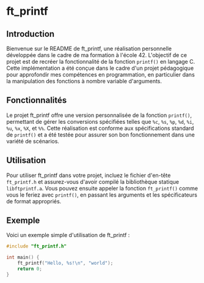 # ft_printf

## Introduction

Bienvenue sur le README de ft_printf, une réalisation personnelle développée dans le cadre de ma formation à l'école 42. L'objectif de ce projet est de recréer la fonctionnalité de la fonction `printf()` en langage C. Cette implémentation a été conçue dans le cadre d'un projet pédagogique pour approfondir mes compétences en programmation, en particulier dans la manipulation des fonctions à nombre variable d'arguments.

## Fonctionnalités

Le projet ft_printf offre une version personnalisée de la fonction `printf()`, permettant de gérer les conversions spécifiées telles que `%c`, `%s`, `%p`, `%d`, `%i`, `%u`, `%x`, `%X`, et `%%`. Cette réalisation est conforme aux spécifications standard de `printf()` et a été testée pour assurer son bon fonctionnement dans une variété de scénarios.

## Utilisation

Pour utiliser ft_printf dans votre projet, incluez le fichier d'en-tête `ft_printf.h` et assurez-vous d'avoir compilé la bibliothèque statique `libftprintf.a`. Vous pouvez ensuite appeler la fonction `ft_printf()` comme vous le feriez avec `printf()`, en passant les arguments et les spécificateurs de format appropriés.

## Exemple

Voici un exemple simple d'utilisation de ft_printf :

```c
#include "ft_printf.h"

int main() {
    ft_printf("Hello, %s!\n", "world");
    return 0;
}

